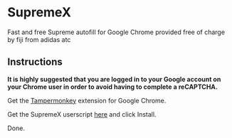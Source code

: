 # SupremeX
Fast and free Supreme autofill for Google Chrome provided free of charge by fiji from adidas atc

## Instructions
**It is highly suggested that you are logged in to your Google account on your Chrome user in order to avoid having to complete a reCAPTCHA.**

Get the [Tampermonkey](https://chrome.google.com/webstore/detail/tampermonkey/dhdgffkkebhmkfjojejmpbldmpobfkfo) extension for Google Chrome.

Get the SupremeX userscript [here](https://github.com/fiji-atc/SupremeX/raw/master/SupremeX.user.js) and click Install.

Done.
